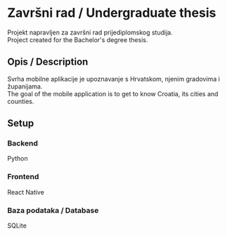 ﻿# Završni rad / Undergraduate thesis
  Projekt napravljen za završni rad prijediplomskog studija. <br />
  Project created for the Bachelor's degree thesis.
## Opis / Description
  Svrha mobilne aplikacije je upoznavanje s Hrvatskom, njenim gradovima i županijama. <br />
  The goal of the mobile application is to get to know Croatia, its cities and counties.
## Setup
### Backend
  Python
### Frontend
  React Native
### Baza podataka / Database
  SQLite
